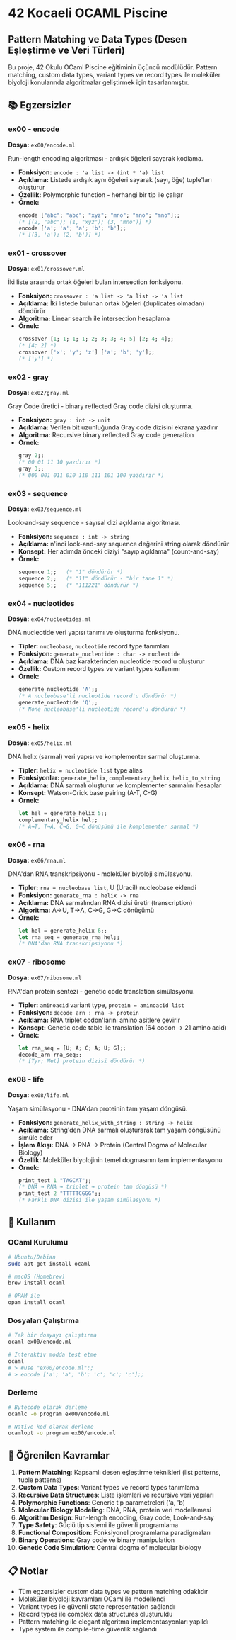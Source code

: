 # 42 Kocaeli OCAML Piscine

## Pattern Matching ve Data Types (Desen Eşleştirme ve Veri Türleri)

Bu proje, 42 Okulu OCaml Piscine eğitiminin üçüncü modülüdür. Pattern matching, custom data types, variant types ve record types ile moleküler biyoloji konularında algoritmalar geliştirmek için tasarlanmıştır.

## 📚 Egzersizler

### ex00 - encode

**Dosya:** `ex00/encode.ml`

Run-length encoding algoritması - ardışık öğeleri sayarak kodlama.

- **Fonksiyon:** `encode : 'a list -> (int * 'a) list`
- **Açıklama:** Listede ardışık aynı öğeleri sayarak (sayı, öğe) tuple'ları oluşturur
- **Özellik:** Polymorphic function - herhangi bir tip ile çalışır
- **Örnek:**
  ```ocaml
  encode ["abc"; "abc"; "xyz"; "mno"; "mno"; "mno"];;
  (* [(2, "abc"); (1, "xyz"); (3, "mno")] *)
  encode ['a'; 'a'; 'a'; 'b'; 'b'];;
  (* [(3, 'a'); (2, 'b')] *)
  ```

### ex01 - crossover

**Dosya:** `ex01/crossover.ml`

İki liste arasında ortak öğeleri bulan intersection fonksiyonu.

- **Fonksiyon:** `crossover : 'a list -> 'a list -> 'a list`
- **Açıklama:** İki listede bulunan ortak öğeleri (duplicates olmadan) döndürür
- **Algoritma:** Linear search ile intersection hesaplama
- **Örnek:**
  ```ocaml
  crossover [1; 1; 1; 1; 2; 3; 3; 4; 5] [2; 4; 4];;
  (* [4; 2] *)
  crossover ['x'; 'y'; 'z'] ['a'; 'b'; 'y'];;
  (* ['y'] *)
  ```

### ex02 - gray

**Dosya:** `ex02/gray.ml`

Gray Code üretici - binary reflected Gray code dizisi oluşturma.

- **Fonksiyon:** `gray : int -> unit`
- **Açıklama:** Verilen bit uzunluğunda Gray code dizisini ekrana yazdırır
- **Algoritma:** Recursive binary reflected Gray code generation
- **Örnek:**
  ```ocaml
  gray 2;;
  (* 00 01 11 10 yazdırır *)
  gray 3;;
  (* 000 001 011 010 110 111 101 100 yazdırır *)
  ```

### ex03 - sequence

**Dosya:** `ex03/sequence.ml`

Look-and-say sequence - sayısal dizi açıklama algoritması.

- **Fonksiyon:** `sequence : int -> string`
- **Açıklama:** n'inci look-and-say sequence değerini string olarak döndürür
- **Konsept:** Her adımda önceki diziyi "sayıp açıklama" (count-and-say)
- **Örnek:**
  ```ocaml
  sequence 1;;   (* "1" döndürür *)
  sequence 2;;   (* "11" döndürür - "bir tane 1" *)
  sequence 5;;   (* "111221" döndürür *)
  ```

### ex04 - nucleotides

**Dosya:** `ex04/nucleotides.ml`

DNA nucleotide veri yapısı tanımı ve oluşturma fonksiyonu.

- **Tipler:** `nucleobase`, `nucleotide` record type tanımları
- **Fonksiyon:** `generate_nucleotide : char -> nucleotide`
- **Açıklama:** DNA baz karakterinden nucleotide record'u oluşturur
- **Özellik:** Custom record types ve variant types kullanımı
- **Örnek:**
  ```ocaml
  generate_nucleotide 'A';;
  (* A nucleobase'li nucleotide record'u döndürür *)
  generate_nucleotide 'Q';;
  (* None nucleobase'li nucleotide record'u döndürür *)
  ```

### ex05 - helix

**Dosya:** `ex05/helix.ml`

DNA helix (sarmal) veri yapısı ve komplementer sarmal oluşturma.

- **Tipler:** `helix = nucleotide list` type alias
- **Fonksiyonlar:** `generate_helix`, `complementary_helix`, `helix_to_string`
- **Açıklama:** DNA sarmalı oluşturur ve komplementer sarmalını hesaplar
- **Konsept:** Watson-Crick base pairing (A-T, C-G)
- **Örnek:**
  ```ocaml
  let hel = generate_helix 5;;
  complementary_helix hel;;
  (* A→T, T→A, C→G, G→C dönüşümü ile komplementer sarmal *)
  ```

### ex06 - rna

**Dosya:** `ex06/rna.ml`

DNA'dan RNA transkripsiyonu - moleküler biyoloji simülasyonu.

- **Tipler:** `rna = nucleobase list`, U (Uracil) nucleobase eklendi
- **Fonksiyon:** `generate_rna : helix -> rna`
- **Açıklama:** DNA sarmalından RNA dizisi üretir (transcription)
- **Algoritma:** A→U, T→A, C→G, G→C dönüşümü
- **Örnek:**
  ```ocaml
  let hel = generate_helix 6;;
  let rna_seq = generate_rna hel;;
  (* DNA'dan RNA transkripsiyonu *)
  ```

### ex07 - ribosome

**Dosya:** `ex07/ribosome.ml`

RNA'dan protein sentezi - genetic code translation simülasyonu.

- **Tipler:** `aminoacid` variant type, `protein = aminoacid list`
- **Fonksiyon:** `decode_arn : rna -> protein`
- **Açıklama:** RNA triplet codon'larını amino asitlere çevirir
- **Konsept:** Genetic code table ile translation (64 codon → 21 amino acid)
- **Örnek:**
  ```ocaml
  let rna_seq = [U; A; C; A; U; G];;
  decode_arn rna_seq;;
  (* [Tyr; Met] protein dizisi döndürür *)
  ```

### ex08 - life

**Dosya:** `ex08/life.ml`

Yaşam simülasyonu - DNA'dan proteinin tam yaşam döngüsü.

- **Fonksiyon:** `generate_helix_with_string : string -> helix`
- **Açıklama:** String'den DNA sarmalı oluşturarak tam yaşam döngüsünü simüle eder
- **İşlem Akışı:** DNA → RNA → Protein (Central Dogma of Molecular Biology)
- **Özellik:** Moleküler biyolojinin temel dogmasının tam implementasyonu
- **Örnek:**
  ```ocaml
  print_test 1 "TAGCAT";;
  (* DNA → RNA → triplet → protein tam döngüsü *)
  print_test 2 "TTTTTCGGG";;
  (* Farklı DNA dizisi ile yaşam simülasyonu *)
  ```

## 🔧 Kullanım

### OCaml Kurulumu

```bash
# Ubuntu/Debian
sudo apt-get install ocaml

# macOS (Homebrew)
brew install ocaml

# OPAM ile
opam install ocaml
```

### Dosyaları Çalıştırma

```bash
# Tek bir dosyayı çalıştırma
ocaml ex00/encode.ml

# Interaktiv modda test etme
ocaml
# > #use "ex00/encode.ml";;
# > encode ['a'; 'a'; 'b'; 'c'; 'c'; 'c'];;
```

### Derleme

```bash
# Bytecode olarak derleme
ocamlc -o program ex00/encode.ml

# Native kod olarak derleme
ocamlopt -o program ex00/encode.ml
```

## 🎯 Öğrenilen Kavramlar

1. **Pattern Matching**: Kapsamlı desen eşleştirme teknikleri (list patterns, tuple patterns)
2. **Custom Data Types**: Variant types ve record types tanımlama
3. **Recursive Data Structures**: Liste işlemleri ve recursive veri yapıları
4. **Polymorphic Functions**: Generic tip parametreleri ('a, 'b)
5. **Molecular Biology Modeling**: DNA, RNA, protein veri modellemesi
6. **Algorithm Design**: Run-length encoding, Gray code, Look-and-say
7. **Type Safety**: Güçlü tip sistemi ile güvenli programlama
8. **Functional Composition**: Fonksiyonel programlama paradigmaları
9. **Binary Operations**: Gray code ve binary manipulation
10. **Genetic Code Simulation**: Central dogma of molecular biology

## 📋 Notlar

- Tüm egzersizler custom data types ve pattern matching odaklıdır
- Moleküler biyoloji kavramları OCaml ile modellendi
- Variant types ile güvenli state representation sağlandı
- Record types ile complex data structures oluşturuldu
- Pattern matching ile elegant algoritma implementasyonları yapıldı
- Type system ile compile-time güvenlik sağlandı

